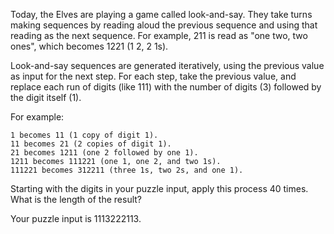 Today, the Elves are playing a game called look-and-say. They take turns making sequences by reading aloud the previous sequence and using that reading as the next sequence. For example, 211 is read as "one two, two ones", which becomes 1221 (1 2, 2 1s).

Look-and-say sequences are generated iteratively, using the previous value as input for the next step. For each step, take the previous value, and replace each run of digits (like 111) with the number of digits (3) followed by the digit itself (1).

For example:

    1 becomes 11 (1 copy of digit 1).
    11 becomes 21 (2 copies of digit 1).
    21 becomes 1211 (one 2 followed by one 1).
    1211 becomes 111221 (one 1, one 2, and two 1s).
    111221 becomes 312211 (three 1s, two 2s, and one 1).

Starting with the digits in your puzzle input, apply this process 40 times. What is the length of the result?

Your puzzle input is 1113222113.
